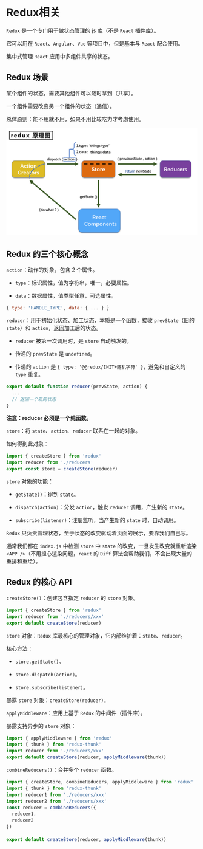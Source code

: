 # Redux相关

`Redux` 是一个专门用于做状态管理的 js 库（不是 `React` 插件库）。

它可以用在 `React`、`Angular`、`Vue` 等项目中，但是基本与 `React` 配合使用。

集中式管理 `React` 应用中多组件共享的状态。

## Redux 场景

某个组件的状态，需要其他组件可以随时拿到（共享）。

一个组件需要改变另一个组件的状态（通信）。

总体原则：能不用就不用，如果不用比较吃力才考虑使用。

![Redux流程图](./img/redux-process.png)

## Redux 的三个核心概念

`action`：动作的对象，包含 2 个属性。

- `type`：标识属性，值为字符串，唯一，必要属性。

- `data`：数据属性，值类型任意，可选属性。

```js
{ type: 'HANDLE_TYPE', data: { ... } }
```

`reducer`：用于初始化状态、加工状态，本质是一个函数，接收 `prevState`（旧的 `state`）和 `action`，返回加工后的状态。

- `reducer` 被第一次调用时，是 `store` 自动触发的。

- 传递的 `prevState` 是 `undefined`。

- 传递的 `action` 是 `{ type: '@@redux/INIT+随机字符' }`，避免和自定义的 `type` 重复。

```js
export default function reducer(prevState, action) {
  ...
  // 返回一个新的状态
}
```

**注意：reducer 必须是一个纯函数。**

`store`：将 `state`、`action`、`reducer` 联系在一起的对象。

如何得到此对象：

```js
import { createStore } from 'redux'
import reducer from './reducers'
export const store = createStore(reducer)
```

`store` 对象的功能：

- `getState()`：得到 `state`。

- `dispatch(action)`：分发 `action`，触发 `reducer` 调用，产生新的 `state`。

- `subscribe(listener)`：注册监听，当产生新的 `state` 时，自动调用。

`Redux` 只负责管理状态，至于状态的改变驱动着页面的展示，要靠我们自己写。

通常我们都在 `index.js` 中检测 `store` 中 `state` 的改变，一旦发生改变就重新渲染 `<APP />`（不用担心渲染问题，`react` 的 `Diff` 算法会帮助我们，不会出现大量的重排和重绘）。

## Redux 的核心 API

`createStore()`：创建包含指定 `reducer` 的 `store` 对象。

```js
import { createStore } from 'redux'
import reducer from './reducers/xxx'
export default createStore(reducer)
```

`store` 对象：`Redux` 库最核心的管理对象，它内部维护着：`state`、`reducer`。

核心方法：

- `store.getState()`。

- `store.dispatch(action)`。

- `store.subscribe(listener)`。

暴露 `store` 对象：`createStore(reducer)`。

`applyMiddleware`：应用上基于 `Redux` 的中间件（插件库）。

暴露支持异步的 `store` 对象：

```js
import { applyMiddleware } from 'redux'
import { thunk } from 'redux-thunk'
import reducer from './reducers/xxx'
export default createStore(reducer, applyMiddleware(thunk))
```

`combineReducers()`：合并多个 `reducer` 函数。

```js
import { createStore, combineReducers, applyMiddleware } from 'redux'
import { thunk } from 'redux-thunk'
import reducer1 from './reducers/xxx'
import reducer2 from './reducers/xxx'
const reducer = combineReducers({
  reducer1,
  reducer2
})

export default createStore(reducer, applyMiddleware(thunk))
```
